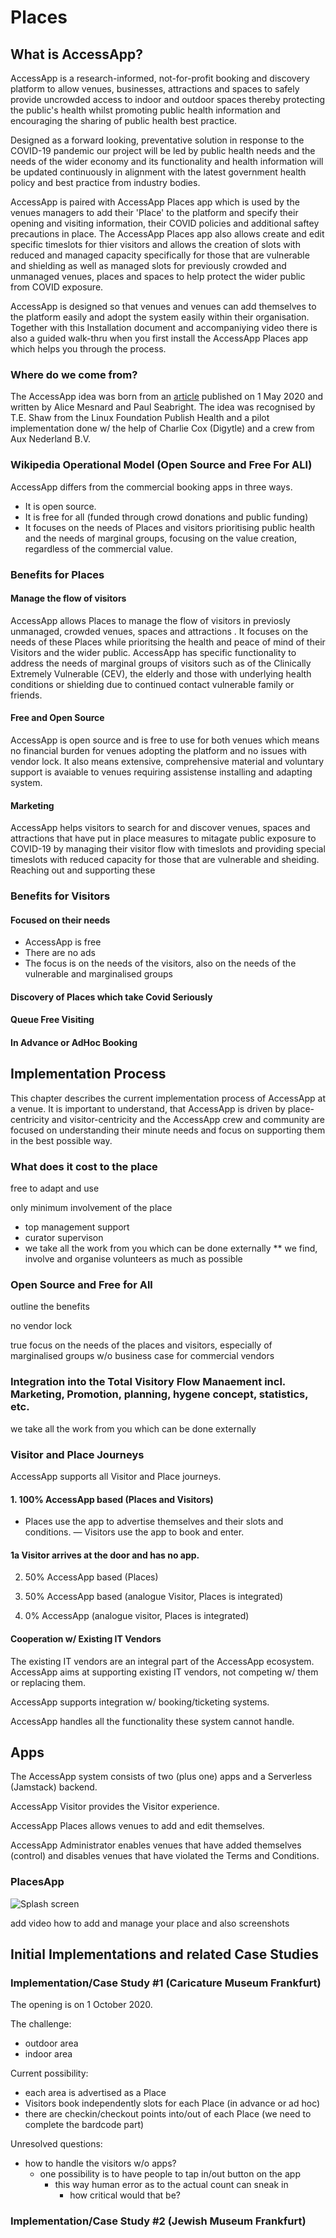 # Places

## What is AccessApp?

AccessApp is a research-informed, not-for-profit booking and discovery platform to allow venues, businesses, attractions and spaces to safely provide uncrowded access to indoor and outdoor spaces thereby protecting the public's health whilst promoting public health information and encouraging the sharing of public health best practice.

Designed as a forward looking, preventative solution in response to the COVID-19 pandemic our project will be led by public health needs and the needs of the wider economy and its functionality and health information will be updated continuously in alignment with the latest government health policy and best practice from industry bodies.

AccessApp is paired with AccessApp Places app which is used by the venues managers to add their 'Place' to the platform and specify their opening and visiting information, their COVID policies and additional saftey precautions in place. The AccessApp Places app also allows create and edit specific timeslots for thier visitors and allows the creation of slots with reduced and managed capacity specifically for those that are vulnerable and shielding as well as managed slots for previously crowded and unmanaged venues, places and spaces to help protect the wider public from COVID exposure.

AccessApp is designed so that venues and venues can add themselves to the platform easily and adopt the system easily within their organisation. Together with this Installation document and accompaniying video there is also a guided walk-thru when you first install the AccessApp Places app which helps you through the process.   

### Where do we come from?

The AccessApp idea was born from an [article](https://voxeu.org/article/easing-lockdown-digital-applications-can-help) published on 1 May 2020 and written by Alice Mesnard and Paul Seabright. The idea was recognised by T.E. Shaw from the Linux Foundation Publish Health and a pilot implementation done w/ the help of Charlie Cox (Digytle) and a crew from Aux Nederland B.V.

### Wikipedia Operational Model (Open Source and Free For ALl)

AccessApp differs from the commercial booking apps in three ways.

* It is open source.
* It is free for all (funded through crowd donations and public funding)
* It focuses on the needs of Places and visitors prioritising public health and the needs of marginal groups, focusing on the value creation, regardless of the commercial value.

### Benefits for Places

#### Manage the flow of visitors

AccessApp allows Places to manage the flow of visitors in previosly unmanaged, crowded venues, spaces and attractions .  It focuses on the needs of these Places while prioritsing the health and peace of mind of their Visitors and the wider public. AccessApp has specific functionality to address the needs of marginal groups of visitors such as of the Clinically Extremely Vulnerable (CEV), the elderly and those with underlying health conditions or shielding due to continued contact vulnerable family or friends.

#### Free and Open Source 

AccessApp is open source and is free to use for both venues which means no financial burden for venues adopting the platform and no issues with vendor lock. It also means  extensive, comprehensive material and voluntary support is avaiable to venues requiring assistense installing and adapting system.

#### Marketing

AccessApp helps visitors to search for and discover venues, spaces and attractions that have put in place measures to mitagate public exposure to COVID-19 by managing their visitor flow with timeslots and providing special timeslots with reduced capacity for those that are vulnerable and sheiding. Reaching out and supporting these 

### Benefits for Visitors

#### Focused on their needs

- AccessApp is free
- There are no ads
- The focus is on the needs of the visitors, also on the needs of the vulnerable and marginalised groups

#### Discovery of Places which take Covid Seriously

#### Queue Free Visiting

#### In Advance or AdHoc Booking

## Implementation Process

This chapter describes the current implementation process of AccessApp at a venue. It is important to understand, that AccessApp is driven by place-centricity and visitor-centricity and the AccessApp crew and community are focused on understanding their minute needs and focus on supporting them in the best possible way.

### What does it cost to the place

free to adapt and use

only minimum involvement of the place

* top management support
* curator supervison
* we take all the work from you which can be done externally
** we find, involve and organise volunteers as much as possible

### Open Source and Free for All

outline the benefits

no vendor lock

true focus on the needs of the places and visitors, especially of marginalised groups w/o business case for commercial vendors

### Integration into the Total Visitory Flow Manaement incl. Marketing, Promotion, planning, hygene concept, statistics, etc.

we take all the work from you which can be done externally 

### Visitor and Place Journeys

AccessApp supports all Visitor and Place journeys.

#### 1. 100% AccessApp based (Places and Visitors)

- Places use the app to advertise themselves and their slots and conditions.
— Visitors use the app to book and enter.

#### 1a Visitor arrives at the door and has no app.

2. 50% AccessApp based (Places)

3. 50% AccessApp based (analogue Visitor, Places is integrated)

4. 0% AccessApp (analogue visitor, Places is integrated)

#### Cooperation w/ Existing IT Vendors

The existing IT vendors are an integral part of the AccessApp ecosystem. AccessApp aims at supporting existing IT vendors, not competing w/ them or replacing them.

AccessApp supports integration w/ booking/ticketing systems.

AccessApp handles all the functionality these system cannot handle.

## Apps

The AccessApp system consists of two (plus one) apps and a Serverless (Jamstack) backend.

AccessApp Visitor provides the Visitor experience.

AccessApp Places allows venues to add and edit themselves.

AccessApp Administrator enables venues that have added themselves (control) and disables venues that have violated the Terms and Conditions.

### PlacesApp

![Splash screen](images/F0C205DF-43A2-4897-9A39-93D3DC813FF0.png)

add video how to add and manage your place and also screenshots

## Initial Implementations and related Case Studies

### Implementation/Case Study #1 (Caricature Museum Frankfurt)

The opening is on 1 October 2020.

The challenge:

- outdoor area
- indoor area

Current possibility:

- each area is advertised as a Place 
- Visitors book independently slots for each Place (in advance or ad hoc) 
- there are checkin/checkout points into/out of each Place (we need to complete the bardcode part) 

Unresolved questions:

- how to handle the visitors w/o apps? 
  - one possibility is to have people to tap in/out button on the app 
    - this way human error as to the actual count can sneak in 
      - how critical would that be? 

### Implementation/Case Study #2 (Jewish Museum Frankfurt)
